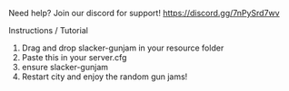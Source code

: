 Need help? Join our discord for support! https://discord.gg/7nPySrd7wv

Instructions / Tutorial

1. Drag and drop slacker-gunjam in your resource folder
2. Paste this in your server.cfg
3. ensure slacker-gunjam
4. Restart city and enjoy the random gun jams!
